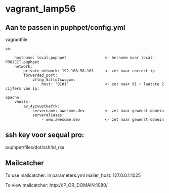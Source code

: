 # vagrant_lamp56

## Aan te passen in puphpet/config.yml

vagrantfile:

    vm:
    
        hostname: local.puphpet                 <- hernoem naar local-PROJECT.puphpet
        network:
            private_network: 192.168.56.101     <- zet naar correct ip
            forwarded_port:
                vflnp_5zttq7xwsgwm:
                    host: '9101'                <- zet naar 91 + laatste 2 cijfers van ip: 
                    
    apache:
        vhosts:
            av_4yzvuotkefrk:
                servername: awesome.dev         <- zet naar gewenst domein
                serveraliases:
                    - www.awesome.dev           <- zet naar gewenst domein
                    
## ssh key voor sequal pro:

puphpet/files/dot/ssh/id_rsa

## Mailcatcher

To use mailcatcher: in parameters.yml
mailer_host: 127.0.0.1:1025

To view mailcatcher:
http://IP_OR_DOMAIN:1080/
